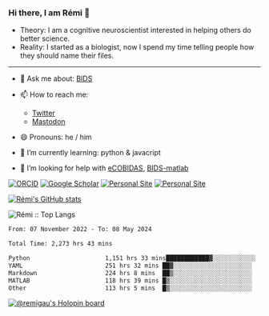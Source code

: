 ### Hi there, I am Rémi 👋

- Theory: I am a cognitive neuroscientist interested in helping others do better science.
- Reality: I started as a biologist, now I spend my time telling people how they should name their files.

<hr>

- 💬 Ask me about: [BIDS](https://bids-specification.readthedocs.io/en/stable/)

- 📫 How to reach me:
  - [Twitter](https://twitter.com/RemiGau)
  - <a rel="me" href="https://kolektiva.social/@RemiGau">Mastodon</a>

- 😄 Pronouns: he / him

- 🌱 I’m currently learning: python & javacript

- 🤔 I’m looking for help with [eCOBIDAS](https://github.com/Remi-Gau/eCobidas), [BIDS-matlab](https://github.com/bids-standard/bids-matlab)

[![ORCID](https://img.shields.io/badge/ORCID-0000--0001--9813--3167-9745f5?style=flat-square.svg)](https://orcid.org/0000-0002-1535-9767)
[![Google Scholar](https://img.shields.io/badge/Google-Scholar-orange?style=flat-square.svg)](https://scholar.google.com/citations?user=gXOB3q8AAAAJ&hl=en)
[![Personal Site](https://img.shields.io/badge/Personal_Site-green?style=flat-square.svg)](https://remi-gau.github.io/)
[![Personal Site](https://img.shields.io/badge/Citation_Metadata-blue?style=flat-square.svg)](https://github.com/Remi-Gau/meta)

[![Rémi's GitHub stats](https://github-readme-stats.vercel.app/api?username=Remi-Gau&theme=midnight-purple)](https://github.com/anuraghazra/github-readme-stats)


<p><img src="https://github-readme-stats.vercel.app/api/top-langs/?username=Remi-Gau&langs_count=10&theme=tokyonight&layout=compact" alt="Rémi :: Top Langs" /></p>



<!--START_SECTION:waka-->

```txt
From: 07 November 2022 - To: 08 May 2024

Total Time: 2,273 hrs 43 mins

Python                     1,151 hrs 33 mins████████████▓░░░░░░░░░░░░   50.65 %
YAML                       251 hrs 32 mins ██▓░░░░░░░░░░░░░░░░░░░░░░   11.06 %
Markdown                   224 hrs 8 mins  ██▒░░░░░░░░░░░░░░░░░░░░░░   09.86 %
MATLAB                     118 hrs 39 mins █▒░░░░░░░░░░░░░░░░░░░░░░░   05.22 %
Other                      113 hrs 5 mins  █▒░░░░░░░░░░░░░░░░░░░░░░░   04.97 %
```

<!--END_SECTION:waka-->

[![@remigau's Holopin board](https://holopin.me/remigau)](https://holopin.io/@remigau)

